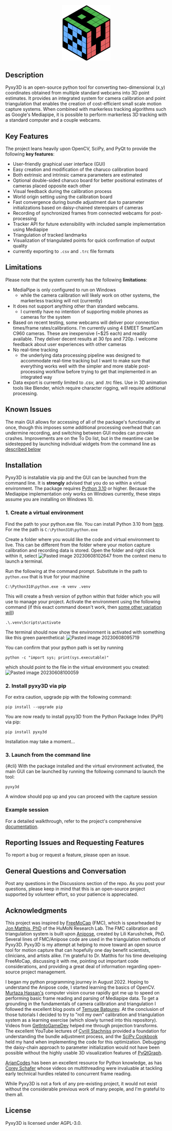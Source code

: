 

<div align="center"><img src = "pyxy3d/gui/icons/pyxy_logo.svg" width = "150"></div>

## Description

Pyxy3D is an open-source python tool for converting two-dimensional (x,y) coordinates obtained from multiple standard webcams into 3D point estimates. It provides an integrated system for camera calibration and point triangulation that enables the creation of cost-efficient small scale motion capture systems. When combined with markerless tracking algorithms such as Google's Mediapipe, it is possible to perform markerless 3D tracking with a standard computer and a couple webcams. 



## Key Features

The project leans heavily upon OpenCV, SciPy, and PyQt to provide the following **key features**:

- User-friendly graphical user interface (GUI)
- Easy creation and modification of the charuco calibration board
- Both extrinsic and intrinsic camera parameters are estimated
- Optional double-sided charuco board for better positional estimates of cameras placed opposite each other
- Visual feedback during the calibration process 
- World origin setting using the calibration board 
- Fast convergence during bundle adjustment due to parameter initializations based on daisy-chained stereopairs of cameras
- Recording of synchronized frames from connected webcams for post-processing
- Tracker API for future extensibility with included sample implementation using Mediapipe 
- Triangulation of tracked landmarks
- Visualization of triangulated points for quick confirmation of output quality
- currently exporting to `.csv` and `.trc` file formats

## Limitations

Please note that the system currently has the following **limitations**:
- MediaPipe is only configured to run on Windows
    - while the camera calibration will likely work on other systems, the markerless tracking will not (currently)
- It does not support anything other than standard webcams. 
    - I currently have no intention of supporting mobile phones as cameras for the system
- Based on recent testing, some webcams will deliver poor connection times/frame rates/calibrations. I'm currently using 4 EMEET SmartCam C960 cameras. These are inexpensive (~$25 each) and readily available. They deliver decent results at 30 fps and 720p. I welcome feedback about user experiences with other cameras
- No real-time tracking
    - the underlying data processing pipeline was designed to accommodate real-time tracking but I want to make sure that everything works well with the simpler and more stable post-processing workflow before trying to get that implemented in an integrated way
- Data export is currently limited to .csv, and .trc files. Use in 3D animation tools like Blender, which require character rigging, will require additional processing.

## Known Issues

The main GUI allows for accessing of all of the package's functionality at once, though this imposes some additional processing overhead that can undermine recording, and switching between GUI modes can provoke crashes. Improvements are on the To Do list, but in the meantime can be sidestepped by launching individual widgets from the command line as [described below](#cli)

## Installation

Pyxy3D is installable via pip and the GUI can be launched from the command line. It is **strongly** advised that you do so within a virtual environment. The package requires [Python 3.10](https://www.python.org/downloads/release/python-3100/)  or higher. Because the Mediapipe implementation only works on Windows currently, these steps assume you are installing on Windows 10.

### 1. Create a virtual environment

Find the path to your python.exe file. You can install Python 3.10 from [here](https://www.python.org/downloads/release/python-3100/). For me the path is `C:\Python310\python.exe`

Create a folder where you would like the code and virtual environment to live. This can be different from the folder where your motion capture calibration and recording data is stored. Open the folder and right click within it, select  ![Pasted image 20230608102647](https://github.com/mprib/pyxy3d/assets/31831778/5c0ad5a7-fa57-473b-a549-243d93628dd3)
 from the context menu to launch a terminal. 
   
Run the following at the command prompt. Substitute in the path to `python.exe` that is true for your machine
```
C:\Python310\python.exe -m venv .venv
```

This will create a fresh version of python within that folder which you will use to manage your project. Activate the environment using the following command (if this exact command doesn't work, then [some other variation will](https://docs.python.org/3/library/venv.html#how-venvs-work))
```
.\.venv\Scripts\activate
```

The terminal should now show the environment is activated with something like this green parenthetical:
![Pasted image 20230608095719](https://github.com/mprib/pyxy3d/assets/31831778/10a91524-9a81-41d1-b27b-0b6ba723cb27)

You can confirm that your python path is set by running

```
python -c "import sys; print(sys.executable)"
```
which should point to the file in the virtual environment you created:
![Pasted image 20230608100059](https://github.com/mprib/pyxy3d/assets/31831778/e214ebae-692c-4b50-b6f4-f34dcb44df43)

### 2. Install pyxy3D via pip

For extra caution, upgrade pip with the following command:
```
pip install --upgrade pip
```

You are now ready to install pyxy3D from the Python Package Index (PyPI) via pip:

```
pip install pyxy3d
```

Installation may take a moment...

### 3. Launch from the command line
{#cli}
With the package installed and the virtual environment activated, the main GUI can be launched by running the following command to launch the tool:

```
pyxy3d
```



A window should pop up and you can proceed with the capture session

### Example session

For a detailed walkthrough, refer to the project's comprehensive [documentation](link_to_documentation).

## Reporting Issues and Requesting Features

To report a bug or request a feature, please open an issue.

## General Questions and Conversation

Post any questions in the Discussions section of the repo. As you post your questions, please keep in mind that this is an open-source project supported by volunteer effort, so your patience is appreciated.

## Acknowledgments

This project was inspired by [FreeMoCap](https://github.com/freemocap/freemocap) (FMC), which is spearheaded by [Jon Matthis, PhD](https://jonmatthis.com/) of the HuMoN Research Lab. The FMC calibration and triangulation system is built upon [Anipose](https://github.com/lambdaloop/anipose), created by Lili Karushchek, PhD. Several lines of FMC/Anipose code are used in the triangulation methods of Pyxy3D. Pyxy3D is my attempt at helping to move toward an open source tool for motion capture that can hopefully one day benefit scientists, clinicians, and artists alike. I'm grateful to Dr. Matthis for his time developing FreeMoCap, discussing it with me, pointing out important code considerations, and providing a great deal of information regarding open-source project management.

I began my python programming journey in August 2022. Hoping to understand the Anipose code, I started learning the basics of OpenCV. [Murtaza Hassan's](https://www.youtube.com/watch?v=01sAkU_NvOY) computer vision course rapidly got me up to speed on performing basic frame reading and parsing of Mediapipe data. To get a grounding in the fundamentals of camera calibration and triangulation I followed the excellent blog posts of [Temuge Batpurev](https://temugeb.github.io/). At the conclusion of those tutorials I decided to try to "roll my own" calibration and triangulation system as a learning exercise (which slowly turned into this repository). Videos from [GetIntoGameDev](https://www.youtube.com/watch?v=nCWApy9gCQQ) helped me through projection transforms. The excellent YouTube lectures of [Cyrill Stachniss](https://www.youtube.com/watch?v=sobyKHwgB0Y) provided a foundation for understanding the bundle adjustment process, and the [SciPy Cookbook](https://scipy-cookbook.readthedocs.io/items/bundle_adjustment.html) held my hand when implementing the code for this optimization. Debugging the daisy-chain approach to parameter initialization would not have been possible without the highly usable 3D visualization features of [PyQtGraph](https://www.pyqtgraph.org/).

[ArjanCodes](https://www.youtube.com/@ArjanCodes) has been an excellent resource for Python knowledge, as has [Corey Schafer](https://www.youtube.com/channel/UCCezIgC97PvUuR4_gbFUs5g) whose videos on multithreading were invaluable at tackling early technical hurdles related to concurrent frame reading. 

While Pyxy3D is not a fork of any pre-existing project, it would not exist without the considerable previous work of many people, and I'm grateful to them all.

## License

Pyxy3D is licensed under AGPL-3.0.
